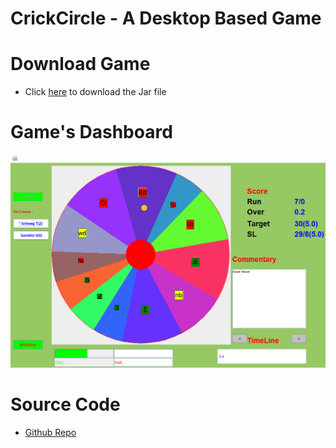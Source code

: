 # CrickCircle - A Desktop Based Game

# Download Game
* Click [here](https://github.com/cd-dpk/CrickCircle/raw/1dffaa0c91c75edcebda1d610808fc415e48c0c1/CrickCircle.jar) to download the Jar file

# Game's Dashboard
![Game Dashboard](https://raw.githubusercontent.com/cd-dpk/CrickCircle/master/CrickCircleGameBoard.PNG)

# Source Code
* [Github Repo](https://github.com/cd-dpk/CrickCircle)
